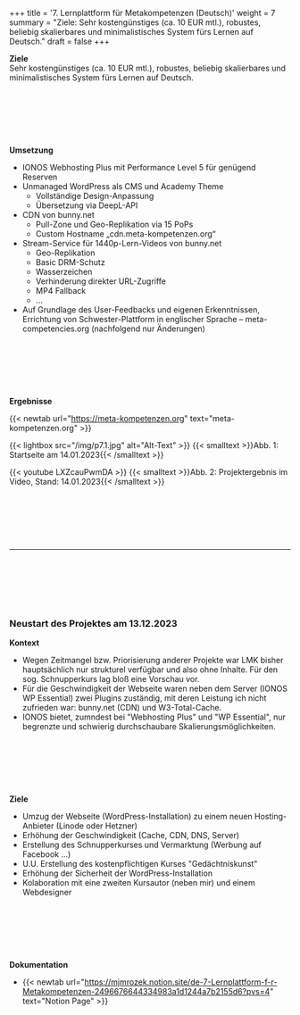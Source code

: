 +++
title = '7. Lernplattform für Metakompetenzen (Deutsch)'
weight = 7
summary = "Ziele: Sehr kostengünstiges (ca. 10 EUR mtl.), robustes, beliebig skalierbares und minimalistisches System fürs Lernen auf Deutsch."
draft = false
+++


**Ziele**  
Sehr kostengünstiges (ca. 10 EUR mtl.), robustes, beliebig skalierbares und minimalistisches System fürs Lernen auf Deutsch.

</br></br>  
</br></br> 

**Umsetzung**  
- IONOS Webhosting Plus mit Performance Level 5 für genügend Reserven
- Unmanaged WordPress als CMS und Academy Theme
  - Vollständige Design-Anpassung
  - Übersetzung via DeepL-API
- CDN von bunny.net
  - Pull-Zone und Geo-Replikation via 15 PoPs
  - Custom Hostname „cdn.meta-kompetenzen.org“
- Stream-Service für 1440p-Lern-Videos von bunny.net
  - Geo-Replikation
  - Basic DRM-Schutz
  - Wasserzeichen
  - Verhinderung direkter URL-Zugriffe
  - MP4 Fallback
  - ...
- Auf Grundlage des User-Feedbacks und eigenen Erkenntnissen, Errichtung von Schwester-Plattform in englischer Sprache – meta-competencies.org (nachfolgend nur Änderungen)

</br></br>  
</br></br> 

**Ergebnisse**  

{{< newtab url="https://meta-kompetenzen.org" text="meta-kompetenzen.org" >}}

{{< lightbox src="/img/p7.1.jpg" alt="Alt-Text" >}}
{{< smalltext >}}Abb. 1: Startseite am 14.01.2023{{< /smalltext >}}


{{< youtube LXZcauPwmDA >}}
{{< smalltext >}}Abb. 2: Projektergebnis im Video, Stand: 14.01.2023{{< /smalltext >}}

</br></br>  
</br></br> 

***

</br></br>  
</br></br> 

### Neustart des Projektes am 13.12.2023

**Kontext**  
- Wegen Zeitmangel bzw. Priorisierung anderer Projekte war LMK bisher hauptsächlich nur strukturel verfügbar und also ohne Inhalte. Für den sog. Schnupperkurs lag bloß eine Vorschau vor. 
- Für die Geschwindigkeit der Webseite waren neben dem Server (IONOS WP Essential) zwei Plugins zuständig, mit deren Leistung ich nicht zufrieden war: bunny.net (CDN) und W3-Total-Cache.
- IONOS bietet, zumndest bei "Webhosting Plus" und "WP Essential", nur begrenzte und schwierig durchschaubare Skalierungsmöglichkeiten.

</br></br>  
</br></br> 

**Ziele**  
- Umzug der Webseite (WordPress-Installation) zu einem neuen Hosting-Anbieter (Linode oder Hetzner)
- Erhöhung der Geschwindigkeit (Cache, CDN, DNS, Server)
- Erstellung des Schnupperkurses und Vermarktung (Werbung auf Facebook ...)
- U.U. Erstellung des kostenpflichtigen Kurses "Gedächtniskunst"
- Erhöhung der Sicherheit der WordPress-Installation
- Kolaboration mit eine zweiten Kursautor (neben mir) und einem Webdesigner 

</br></br>  
</br></br> 

**Dokumentation**  
- {{< newtab url="https://mjmrozek.notion.site/de-7-Lernplattform-f-r-Metakompetenzen-2496676644334983a1d1244a7b2155d6?pvs=4" text="Notion Page" >}}